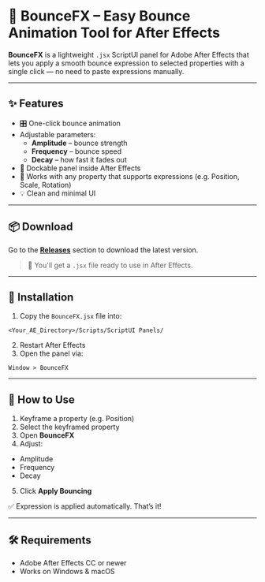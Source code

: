 # 🎯 BounceFX – Easy Bounce Animation Tool for After Effects

**BounceFX** is a lightweight `.jsx` ScriptUI panel for Adobe After Effects that lets you apply a smooth bounce expression to selected properties with a single click — no need to paste expressions manually.

---

## ✨ Features

- 🎛️ One-click bounce animation
- Adjustable parameters:
  - **Amplitude** – bounce strength
  - **Frequency** – bounce speed
  - **Decay** – how fast it fades out
- 🧩 Dockable panel inside After Effects
- 🔄 Works with any property that supports expressions (e.g. Position, Scale, Rotation)
- 💡 Clean and minimal UI

---

## 📦 Download

Go to the [**Releases**](https://github.com/nxvertime/BounceFX/releases) section to download the latest version.

> 📁 You'll get a `.jsx` file ready to use in After Effects.

---

## 🚀 Installation
1. Copy the `BounceFX.jsx` file into:
```
<Your_AE_Directory>/Scripts/ScriptUI Panels/
```
2. Restart After Effects
3. Open the panel via:
```
Window > BounceFX
```
---

## 🧪 How to Use

1. Keyframe a property (e.g. Position)
2. Select the keyframed property
3. Open **BounceFX**
4. Adjust:
- Amplitude
- Frequency
- Decay
5. Click **Apply Bouncing**

✅ Expression is applied automatically. That’s it!

---

## 🛠️ Requirements

- Adobe After Effects CC or newer
- Works on Windows & macOS
